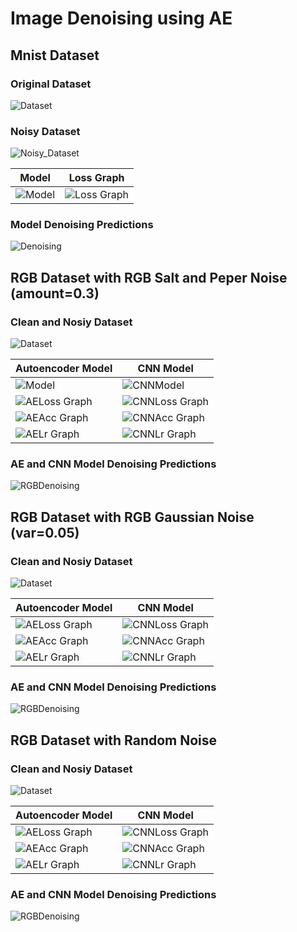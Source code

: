 # Image Denoising using AE

## Mnist Dataset
### Original Dataset
![Dataset](mnist_dataset/clean_data.png)

### Noisy Dataset
![Noisy_Dataset](mnist_dataset/noise_data.png)

|Model|Loss Graph|
|----------|-----------|
|![Model](mnist_dataset/model.png)|![Loss Graph](mnist_dataset/loss.png)|

### Model Denoising Predictions
![Denoising](mnist_dataset/predictions.png)

## RGB Dataset with RGB Salt and Peper Noise (amount=0.3)
### Clean and Nosiy Dataset
![Dataset](RGB_dataset_salt_and_pepper_nosie/dataset.png)

|Autoencoder Model|CNN Model|
|------------|-------------|
|![Model](RGB_dataset_salt_and_pepper_nosie/AE_model.png)|![CNNModel](RGB_dataset_salt_and_pepper_nosie/CNN_model.png)|
|![AELoss Graph](RGB_dataset_salt_and_pepper_nosie/aeloss.png)|![CNNLoss Graph](RGB_dataset_salt_and_pepper_nosie/cnnloss.png)|
|![AEAcc Graph](RGB_dataset_salt_and_pepper_nosie/aeacc.png)|![CNNAcc Graph](RGB_dataset_salt_and_pepper_nosie/cnnacc.png)|
|![AELr Graph](RGB_dataset_salt_and_pepper_nosie/aelr.png)|![CNNLr Graph](RGB_dataset_salt_and_pepper_nosie/cnnlr.png)|

### AE and CNN Model Denoising Predictions
![RGBDenoising](RGB_dataset_salt_and_pepper_nosie/predictions.png)

## RGB Dataset with RGB Gaussian Noise (var=0.05)
### Clean and Nosiy Dataset
![Dataset](RGB_dataset_gaussian_noise/dataset.png)

|Autoencoder Model|CNN Model|
|------------|-------------|
|![AELoss Graph](RGB_dataset_gaussian_noise/aeloss.png)|![CNNLoss Graph](RGB_dataset_gaussian_noise/cnnloss.png)|
|![AEAcc Graph](RGB_dataset_gaussian_noise/aeacc.png)|![CNNAcc Graph](RGB_dataset_gaussian_noise/cnnacc.png)|
|![AELr Graph](RGB_dataset_gaussian_noise/aelr.png)|![CNNLr Graph](RGB_dataset_gaussian_noise/cnnlr.png)|

### AE and CNN Model Denoising Predictions
![RGBDenoising](RGB_dataset_gaussian_noise/predictions.png)

## RGB Dataset with Random Noise
### Clean and Nosiy Dataset
![Dataset](RGB_dataset_random_noise/dataset.png)

|Autoencoder Model|CNN Model|
|------------|-------------|
|![AELoss Graph](RGB_dataset_random_noise/aeloss.png)|![CNNLoss Graph](RGB_dataset_random_noise/cnnloss.png)|
|![AEAcc Graph](RGB_dataset_random_noise/aeacc.png)|![CNNAcc Graph](RGB_dataset_random_noise/cnnacc.png)|
|![AELr Graph](RGB_dataset_random_noise/aelr.png)|![CNNLr Graph](RGB_dataset_random_noise/cnnlr.png)|

### AE and CNN Model Denoising Predictions
![RGBDenoising](RGB_dataset_random_noise/predictions.png)
